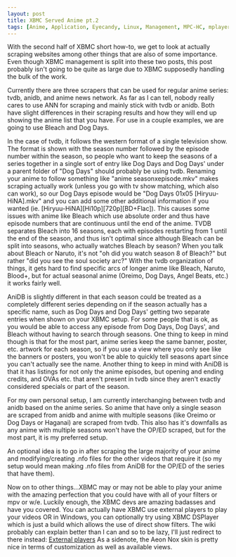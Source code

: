 ```yaml
---
layout: post
title: XBMC Served Anime pt.2
tags: [Anime, Application, Eyecandy, Linux, Management, MPC-HC, mplayer, mplayer2, mpv, Player, PotPlayer, Video, Windows, XBMC]
---
```


With the second half of XBMC short how-to, we get to look at actually scraping websites among other things that are also of some importance. Even though XBMC management is split into these two posts, this post probably isn't going to be quite as large due to XBMC supposedly handling the bulk of the work.

Currently there are three scrapers that can be used for regular anime series: tvdb, anidb, and anime news network. As far as I can tell, nobody really cares to use ANN for scraping and mainly stick with tvdb or anidb. Both have slight differences in their scraping results and how they will end up showing the anime list that you have. For use in a couple examples, we are going to use Bleach and Dog Days.

In the case of tvdb, it follows the western format of a single television show. The format is shown with the season number followed by the episode number within the season, so people who want to keep the seasons of a series together in a single sort of entry like Dog Days and Dog Days' under a parent folder of "Dog Days" should probably be using tvdb. Renaming your anime to follow something like "anime seasonxepisode.mkv" makes scraping actually work (unless you go with tv show matching, which also can work), so our Dog Days episode would be "Dog Days 01x05 [Hiryuu-HiNA].mkv" and you can add some other additional information if you wanted (ie. [Hiryuu-HiNA][Hi10p][720p][BD+Flac]). This causes some issues with anime like Bleach which use absolute order and thus have episode numbers that are continuous until the end of the anime. TVDB separates Bleach into 16 seasons, each with episodes restarting from 1 until the end of the season, and thus isn't optimal since although Bleach can be split into seasons, who actually watches Bleach by season? When you talk about Bleach or Naruto, it's not "oh did you watch season 8 of Bleach?" but rather "did you see the soul society arc?" 
With the tvdb organization of things, it gets hard to find specific arcs of longer anime like Bleach, Naruto, Blood+, but for actual seasonal anime (Oreimo, Dog Days, Angel Beats, etc.) it works fairly well. 

AniDB is slightly different in that each season could be treated as a completely different series depending on if the season actually has a specific name, such as Dog Days and Dog Days' getting two separate entries when shown on your XBMC setup. For some people that is ok, as you would be able to access any episode from Dog Days, Dog Days', and Bleach without having to search through seasons. One thing to keep in mind though is that for the most part, anime series keep the same banner, poster, etc. artwork for each season, so if you use a view where you only see like the banners or posters, you won't be able to quickly tell seasons apart since you can't actually see the name. Another thing to keep in mind with AniDB is that it has listings for not only the anime episodes, but opening and ending credits, and OVAs etc. that aren't present in tvdb since they aren't exactly considered specials or part of the season.

For my own personal setup, I am currently interchanging between tvdb and anidb based on the anime series. So anime that have only a single season are scraped from anidb and anime with multiple seasons (like Oreimo or Dog Days or Haganai) are scraped from tvdb. This also has it's downfalls as any anime with multiple seasons won't have the OP/ED scraped, but for the most part, it is my preferred setup.

An optional idea is to go in after scraping the large majority of your anime and modifying/creating .nfo files for the other videos that require it (so my setup would mean making .nfo files from AniDB for the OP/ED of the series that have them). 

Now on to other things...XBMC may or may not be able to play your anime with the amazing perfection that you could have with all of your filters or mpv or w/e. Luckily enough, the XBMC devs are amazing badasses and have you covered. You can actually have XBMC use external players to play your videos OR in Windows, you can optionally try using XBMC DSPlayer which is just a build which allows the use of direct show filters. The wiki probably can explain better than I can and so to be lazy, I'll just redirect to there instead: [External players](http://wiki.xbmc.org/index.php?title=External_players)
As a sidenote, the Aeon Nox skin is pretty nice in terms of customization as well as available views.
